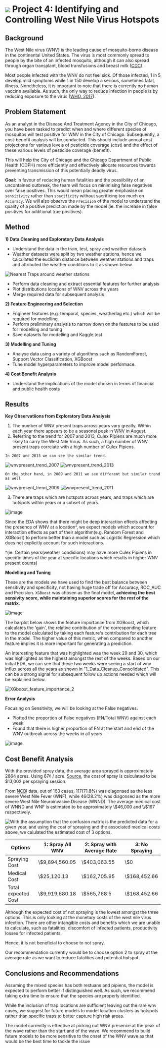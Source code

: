 # ![](https://ga-dash.s3.amazonaws.com/production/assets/logo-9f88ae6c9c3871690e33280fcf557f33.png) Project 4: Identifying and Controlling West Nile Virus Hotspots

## Background

The West Nile virus (WNV) is the leading cause of mosquito-borne disease in the continental United States. The virus is most commonly spread to people by the bite of an infected mosquito, although it can also spread through organ transplant, blood transfusions and breast milk ([CDC](https://www.cdc.gov/westnile/index.html)).

Most people infected with the WNV do not feel sick. Of those infected, 1 in 5 develop mild symptoms while 1 in 150 develop a serious, sometimes fatal, illness. Nonetheless, it is important to note that there is currently no human vaccine available. As such, the only way to reduce infection in people is by  reducing exposure to the virus ([WHO, 2017](https://www.who.int/news-room/fact-sheets/detail/west-nile-virus)).

## Problem Statement
As an analyst in the Disease And Treatment Agency in the City of Chicago, you have been tasked to predict when and where different species of mosquitos will test positive for WNV in the City of Chicago. Subsequently, a cost-benefit analysis will be conducted. This should include annual cost projections for various levels of pesticide coverage (cost) and the effect of these various levels of pesticide coverage (benefit).

This will help the City of Chicago and the Chicago Department of Public Health (CDPH) more efficiently and effectively allocate resources towards preventing transmission of this potentially deadly virus.

**Goal:**
In favour of reducing human fatalities and the possiibility of an uncontained outbreak, the team will focus on minimising false negatives over false positives. This would mean placing greater emphasise on `sensitivity` rather than `specificity` without sacrificing too much on `Accuracy`. We will also observe the `Precision` of the model to understand the quality of a positive prediction made by the model (ie. the increase in false positives for additional true positives).


## Method
**1) Data Cleaning and Exploratory Data Analysis**
- Understand the data in the train, test, spray and weather datasets
- Weather datasets were split by two weather stations, hence we calculated the euclidian distance between weather stations and traps and attributed the weather conditions to it as shown below. 

![Nearest Traps around weather stations](https://user-images.githubusercontent.com/98629542/164117440-f4c92dfa-b0b7-4ecf-a9e0-dbbbdbaa4779.png)

- Perform data cleaning and extract essential features for further analysis
- Plot distributions locations of WNV across the years
- Merge required data for subsequent analysis 

**2) Feature Engineering and Selection**
- Engineer features (e.g. temporal, species, weatherlag etc.) which will be required for modelling
- Perform preliminary analysis to narrow down on the features to be used for modelling and tuning
- Save datasets for modelling and Kaggle test

**3) Modelling and Tuning**
- Analyse data using a variety of algorithms such as RandomForest, Support Vector Classification, XGBoost
- Tune model hyperparameters to improve model performace.

**4) Cost Benefit Analysis**
- Understand the implications of the model chosen in terms of financial and public health costs


## Results
**Key Observatiions from Exploratory Data Analysis**
1) The number of WNV present traps across years vary greatly. Within each year there appears to be a seasonal peak in WNV in August.
2) Referring to the trend for 2007 and 2013, Culex Pipiens are much more likely to carry the West Nile Virus. As such, a high number of WNV present traps correlate with a high number of Culex Pipiens.

`In 2007 and 2013 we can see the similar trend.`

![wnvpresent_trend_2007](https://user-images.githubusercontent.com/98629542/164122669-e1f7d0f6-cbd7-47a1-bad5-f0ebcab3add7.png)
![wnvpresent_trend_2013](https://user-images.githubusercontent.com/98629542/164122693-e148fc2e-054f-45c7-bf70-a8c2667d1295.png)


`On the other hand, in 2009 and 2011 we see different but similar trend as well`

![wnvpresent_trend_2009](https://user-images.githubusercontent.com/98629542/164122685-aac0b469-651a-4db6-890e-5c0afdb2cbf7.png)
![wnvpresent_trend_2011](https://user-images.githubusercontent.com/98629542/164122689-cfbeeeeb-2b1a-46b2-affa-610fa0b599a4.png)

3) There are traps which are hotspots across years, and traps which are hotspots within years or a subset of years.

![image](https://user-images.githubusercontent.com/98629542/164116803-190eba85-9356-4f10-8c73-653916153052.png)


Since the EDA shows that there might be deep interaction effects affecting the presence of WNV at a location^, we expect models which account for interaction effects as part of their algorithm(e.g. Random Forest and XGBoost) to perform better than a model such as Logistic Regression which does not explicitly account for such interactions.

^(ie. Certain years(weather condidions) may have more Culex Pipiens in specific times of the year at specific locations which results in higher WNV present counts)

**Modelling and Tuning**

These are the models we have used to find the best balance between sensitivity and specificity, not having huge trade off for Accuracy, ROC_AUC and Precision. `XGBoost` was chosen as the final model, **achieving the best sensivity score, while maintaining superior scores for the rest of the matrix**.

![image](https://user-images.githubusercontent.com/98629542/164115280-4c040185-7d3d-4e23-8903-7969ce490d40.png)

The barplot below shows the feature importance from XGBoost, which calculates the 'gain', the relative contribution of the corresponding feature to the model calculated by taking each feature's contribution for each tree in the model. The higher value of this metric, when compared to another feature implies it is more important for generating a prediction. 

An interesting feature that was highlighted was the week 29 and 30, which was highlighted as the highest amongst the rest of the weeks. Based on our initial EDA, we can see that these two weeks were seeing a start of wnv influx across all the years as shown in "1_Data_Cleanup_Consolidated". This can be a strong signal for subsequent follow up actions needed which will be explained below.  

![XGboost_feature_importance_2](https://user-images.githubusercontent.com/98629542/164115523-5d2aa5ac-a3b0-404d-9111-adbcbceeccc1.png)



**Error Analysis** 

Focusing on Sensitivity, we will be looking at the False negatives. 
- Plotted the proportion of False negatives (FN/Total WNV) against each week 
- Found that there is higher proportion of FN at the start and end of the WNV outbreak across the weeks in all years 

![image](https://user-images.githubusercontent.com/98629542/164117155-8128f4b2-4869-459e-9a02-4939f45cda63.png)


## Cost Benefit Analysis

With the provided spray data, the average area sprayed is approximately 2864 acres. 
Using 67¢ / acre. [Source](https://www.centralmosquitocontrol.com/-/media/files/centralmosquitocontrol-na/us/resources-lit%20files/zenivex%20cost%20comparison%20fact%20sheet.pdf), the cost of spray is calculated to be $13,002 per spraying session.

From [NCBI](https://www.ncbi.nlm.nih.gov/pmc/articles/PMC3322011/) data, out of 163 cases, 117(71.8\%) was diagonsed as the less severe West Nile Fever (WNF), while 46(28.2\%) was diagonsed as the more severe West Nile Neuroinvasive Disease (WNND). The average medical cost of WNND and WNF is estimated to be approximately \\$46,000 and \\$167 respectively.

<img src="../Pictures/XGBoost_Confusion_Matrix.png" style='float:left'>
With the assumption that the confusion matrix is the predicted data for a given year, and using the cost of spraying and the associated medical costs above, we calulated the estimated cost of 3 options.

|Options|1: Spray All WNV|2: Spray with Average Rate|3: No Spraying|
|---|---|---|---|
|Spraying Cost|\\$9,894,560.05|\\$403,063.55|\\$0|
|Medical Cost|\\$25,120.13|\\$162,705.95|\\$168,452.66|
|Total expected Cost|\\$9,919,680.18|\\$565,768.5|\\$168,452.66|

Although the expected cost of not spraying is the lowest amongst the three options. This is only looking at the monetary costs of the west nile virus infection. There are other intangible costs and benefits which we are unable to calculate, such as fatalities, discomfort of infected patients, productivity losses for infected patients.

Hence, it is not beneficial to choose to not spray.

Our recommendation currently would be to choose option 2 to spray at the average rate as we want to reduce fatalities and potential hotspot.


## Conclusions and Recommendations

Assuming the mixed species has both restuans and pipiens,  the model is expected to perform better if distinguished well. As such, we recommend taking extra time to ensure that the species are properly identified. 

While the inclusion of trap locations are sufficient leaving out the rare wnv cases, we suggest for future models to model location clusters as hotspots rather than specific traps to better capture high risk areas. 

The model currently is effective at picking out WNV presence at the peak of the wave rather than the start and of the wave. We recommend to build future models to be more sensitive to the onset of the WNV wave as that would be the best time to tackle the issue 


